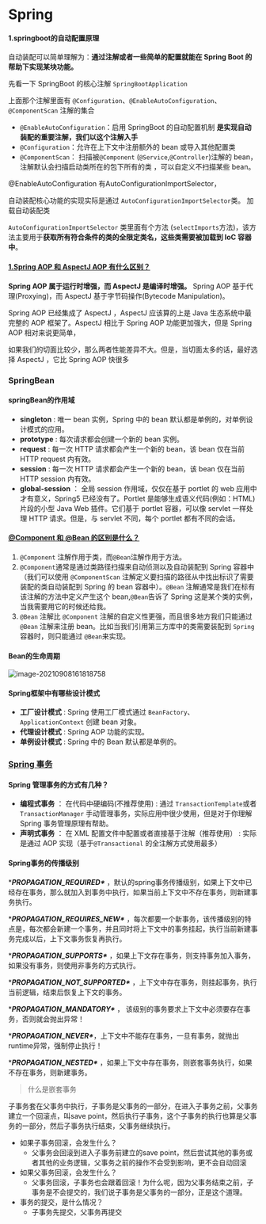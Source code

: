 # Spring

#### 1.springboot的自动配置原理

自动装配可以简单理解为：**通过注解或者一些简单的配置就能在 Spring Boot 的帮助下实现某块功能。**

先看一下 SpringBoot 的核心注解 `SpringBootApplication`  

上面那个注解里面有 `@Configuration`、`@EnableAutoConfiguration`、`@ComponentScan` 注解的集合



- `@EnableAutoConfiguration`：启用 SpringBoot 的自动配置机制   **是实现自动装配的重要注解，我们以这个注解入手**
- `@Configuration`：允许在上下文中注册额外的 bean 或导入其他配置类
- `@ComponentScan`： 扫描被`@Component` (`@Service`,`@Controller`)注解的 bean，注解默认会扫描启动类所在的包下所有的类 ，可以自定义不扫描某些 bean。



@EnableAutoConfiguration 有AutoConfigurationImportSelector，

自动装配核心功能的实现实际是通过 `AutoConfigurationImportSelector`类。 加载自动装配类

`AutoConfigurationImportSelector` 类里面有个方法 (`selectImports`方法)，该方法主要用于**获取所有符合条件的类的全限定类名，这些类需要被加载到 IoC 容器中**。



#### [1.Spring AOP 和 AspectJ AOP 有什么区别？](https://snailclimb.gitee.io/javaguide/#/docs/system-design/framework/spring/Spring常见问题总结?id=spring-aop-和-aspectj-aop-有什么区别？)

**Spring AOP 属于运行时增强，而 AspectJ 是编译时增强。** Spring AOP 基于代理(Proxying)，而 AspectJ 基于字节码操作(Bytecode Manipulation)。

Spring AOP 已经集成了 AspectJ ，AspectJ 应该算的上是 Java 生态系统中最完整的 AOP 框架了。AspectJ 相比于 Spring AOP 功能更加强大，但是 Spring AOP 相对来说更简单，

如果我们的切面比较少，那么两者性能差异不大。但是，当切面太多的话，最好选择 AspectJ ，它比 Spring AOP 快很多





### SpringBean

#### springBean的作用域

- **singleton** : 唯一 bean 实例，Spring 中的 bean 默认都是单例的，对单例设计模式的应用。
- **prototype** : 每次请求都会创建一个新的 bean 实例。
- **request** : 每一次 HTTP 请求都会产生一个新的 bean，该 bean 仅在当前 HTTP request 内有效。
- **session** : 每一次 HTTP 请求都会产生一个新的 bean，该 bean 仅在当前 HTTP session 内有效。
- **global-session** ： 全局 session 作用域，仅仅在基于 portlet 的 web 应用中才有意义，Spring5 已经没有了。Portlet 是能够生成语义代码(例如：HTML)片段的小型 Java Web 插件。它们基于 portlet 容器，可以像 servlet 一样处理 HTTP 请求。但是，与 servlet 不同，每个 portlet 都有不同的会话。



#### [@Component 和 @Bean 的区别是什么？](https://snailclimb.gitee.io/javaguide/#/docs/system-design/framework/spring/Spring常见问题总结?id=component-和-bean-的区别是什么？)

1. `@Component` 注解作用于类，而`@Bean`注解作用于方法。
2. `@Component`通常是通过类路径扫描来自动侦测以及自动装配到 Spring 容器中（我们可以使用 `@ComponentScan` 注解定义要扫描的路径从中找出标识了需要装配的类自动装配到 Spring 的 bean 容器中）。`@Bean` 注解通常是我们在标有该注解的方法中定义产生这个 bean,`@Bean`告诉了 Spring 这是某个类的实例，当我需要用它的时候还给我。
3. `@Bean` 注解比 `@Component` 注解的自定义性更强，而且很多地方我们只能通过 `@Bean` 注解来注册 bean。比如当我们引用第三方库中的类需要装配到 `Spring`容器时，则只能通过 `@Bean`来实现。

#### Bean的生命周期

![image-20210908161818758](https://xy-picgo.oss-cn-shenzhen.aliyuncs.com/20210908161818.png)



#### Spring框架中有哪些设计模式

- **工厂设计模式** : Spring 使用工厂模式通过 `BeanFactory`、`ApplicationContext` 创建 bean 对象。
- **代理设计模式** : Spring AOP 功能的实现。
- **单例设计模式** : Spring 中的 Bean 默认都是单例的。

### [Spring 事务](https://snailclimb.gitee.io/javaguide/#/docs/system-design/framework/spring/Spring常见问题总结?id=spring-事务)

#### Spring 管理事务的方式有几种？

- **编程式事务** ： 在代码中硬编码(不推荐使用) : 通过 `TransactionTemplate`或者 `TransactionManager` 手动管理事务，实际应用中很少使用，但是对于你理解 Spring 事务管理原理有帮助。
- **声明式事务** ： 在 XML 配置文件中配置或者直接基于注解（推荐使用） : 实际是通过 AOP 实现（基于`@Transactional` 的全注解方式使用最多）



#### Spring事务的传播级别

****PROPAGATION_REQUIRED\**** ，默认的spring事务传播级别，如果上下文中已经存在事务，那么就加入到事务中执行，如果当前上下文中不存在事务，则新建事务执行。

****PROPAGATION_REQUIRES_NEW\**** ，每次都要一个新事务，该传播级别的特点是，每次都会新建一个事务，并且同时将上下文中的事务挂起，执行当前新建事务完成以后，上下文事务恢复再执行。

****PROPAGATION_SUPPORTS\**** ，如果上下文存在事务，则支持事务加入事务，如果没有事务，则使用非事务的方式执行。

****PROPAGATION_NOT_SUPPORTED\**** ，上下文中存在事务，则挂起事务，执行当前逻辑，结束后恢复上下文的事务。

****PROPAGATION_MANDATORY\**** ， 该级别的事务要求上下文中必须要存在事务，否则就会抛出异常！

****PROPAGATION_NEVER\****，上下文中不能存在事务，一旦有事务，就抛出runtime异常，强制停止执行！

****PROPAGATION_NESTED\**** ，如果上下文中存在事务，则嵌套事务执行，如果不存在事务，则新建事务。



> 什么是嵌套事务

子事务套在父事务中执行，子事务是父事务的一部分，在进入子事务之前，父事务建立一个回滚点，叫save point，然后执行子事务，这个子事务的执行也算是父事务的一部分，然后子事务执行结束，父事务继续执行。

- 如果子事务回滚，会发生什么？
  - 父事务会回滚到进入子事务前建立的save point，然后尝试其他的事务或者其他的业务逻辑，父事务之前的操作不会受到影响，更不会自动回滚
- 如果父事务回滚，会发生什么？
  - 父事务回滚，子事务也会跟着回滚！为什么呢，因为父事务结束之前，子事务是不会提交的，我们说子事务是父事务的一部分，正是这个道理。
- 事务的提交，是什么情况？
  - 子事务先提交，父事务再提交